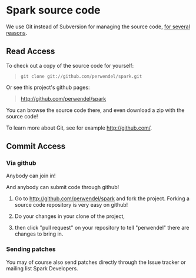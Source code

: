# Spark source code #

We use Git instead of Subversion for managing the source code, <a href='http://whygitisbetterthanx.com/'>for several reasons</a>.

## Read Access ##

To check out a copy of the source code for yourself:

> `git clone git://github.com/perwendel/spark.git`

Or see this project's github pages:

> http://github.com/perwendel/spark

You can browse the source code there, and even download a zip with the source code!

To learn more about Git, see for example http://github.com/.

## Commit Access ##
### Via github ###

Anybody can join in!

And anybody can submit code through github!

1. Go to http://github.com/perwendel/spark and fork the project. Forking a source code repository is very easy on github!

2. Do your changes in your clone of the project,

3. then click "pull request" on your repository to tell "perwendel" there are changes to bring in.

### Sending patches ###

You may of course also send patches directly through the Issue tracker or mailing list Spark Developers.